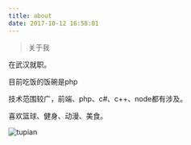 ```yaml
---
title: about
date: 2017-10-12 16:58:01
---
```


>关于我

  在武汉就职。

  目前吃饭的饭碗是php

  技术范围较广，前端、php、c#、c++、node都有涉及。

  喜欢篮球、健身、动漫、美食。

  ![tupian](https://gss0.bdstatic.com/94o3dSag_xI4khGkpoWK1HF6hhy/baike/c0%3Dbaike80%2C5%2C5%2C80%2C26/sign=d9d6ad1dc25c10383073c690d378f876/c9fcc3cec3fdfc03a2c34ebfd03f8794a4c22679.jpg)
